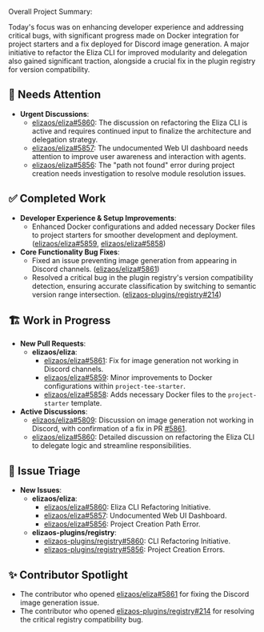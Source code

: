 Overall Project Summary:

Today's focus was on enhancing developer experience and addressing critical bugs, with significant progress made on Docker integration for project starters and a fix deployed for Discord image generation. A major initiative to refactor the Eliza CLI for improved modularity and delegation also gained significant traction, alongside a crucial fix in the plugin registry for version compatibility.

## 🚨 Needs Attention 
- **Urgent Discussions**:
    - [elizaos/eliza#5860](https://github.com/elizaos/eliza/issues/5860): The discussion on refactoring the Eliza CLI is active and requires continued input to finalize the architecture and delegation strategy.
    - [elizaos/eliza#5857](https://github.com/elizaos/eliza/issues/5857): The undocumented Web UI dashboard needs attention to improve user awareness and interaction with agents.
    - [elizaos/eliza#5856](https://github.com/elizaos/eliza/issues/5856): The "path not found" error during project creation needs investigation to resolve module resolution issues.

## ✅ Completed Work
- **Developer Experience & Setup Improvements**:
    - Enhanced Docker configurations and added necessary Docker files to project starters for smoother development and deployment. ([elizaos/eliza#5859](https://github.com/elizaos/eliza/pull/5859), [elizaos/eliza#5858](https://github.com/elizaos/eliza/pull/5858))
- **Core Functionality Bug Fixes**:
    - Fixed an issue preventing image generation from appearing in Discord channels. ([elizaos/eliza#5861](https://github.com/elizaos/eliza/pull/5861))
    - Resolved a critical bug in the plugin registry's version compatibility detection, ensuring accurate classification by switching to semantic version range intersection. ([elizaos-plugins/registry#214](https://github.com/elizaos-plugins/registry/pull/214))

## 🏗️ Work in Progress
- **New Pull Requests**:
    - **elizaos/eliza**:
        - [elizaos/eliza#5861](https://github.com/elizaos/eliza/pull/5861): Fix for image generation not working in Discord channels.
        - [elizaos/eliza#5859](https://github.com/elizaos/eliza/pull/5859): Minor improvements to Docker configurations within `project-tee-starter`.
        - [elizaos/eliza#5858](https://github.com/elizaos/eliza/pull/5858): Adds necessary Docker files to the `project-starter` template.
- **Active Discussions**:
    - [elizaos/eliza#5809](https://github.com/elizaos/eliza/issues/5809): Discussion on image generation not working in Discord, with confirmation of a fix in PR [#5861](https://github.com/elizaos/eliza/pull/5861).
    - [elizaos/eliza#5860](https://github.com/elizaos/eliza/issues/5860): Detailed discussion on refactoring the Eliza CLI to delegate logic and streamline responsibilities.

## 🐞 Issue Triage
- **New Issues**:
    - **elizaos/eliza**:
        - [elizaos/eliza#5860](https://github.com/elizaos/eliza/issues/5860): Eliza CLI Refactoring Initiative.
        - [elizaos/eliza#5857](https://github.com/elizaos/eliza/issues/5857): Undocumented Web UI Dashboard.
        - [elizaos/eliza#5856](https://github.com/elizaos/eliza/issues/5856): Project Creation Path Error.
    - **elizaos-plugins/registry**:
        - [elizaos-plugins/registry#5860](https://github.com/elizaos-plugins/registry/issues/5860): CLI Refactoring Initiative.
        - [elizaos-plugins/registry#5856](https://github.com/elizaos-plugins/registry/issues/5856): Project Creation Errors.

## ✨ Contributor Spotlight
- The contributor who opened [elizaos/eliza#5861](https://github.com/elizaos/eliza/pull/5861) for fixing the Discord image generation issue.
- The contributor who opened [elizaos-plugins/registry#214](https://github.com/elizaos-plugins/registry/pull/214) for resolving the critical registry compatibility bug.